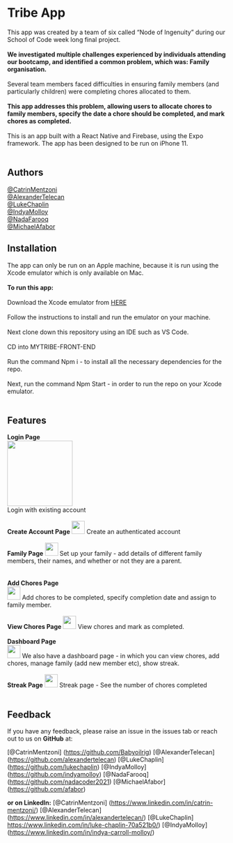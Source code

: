 Tribe App
===========


This app was created by a team of six called “Node of Ingenuity” during our School of Code week long final project.
<br/><br/>
**We investigated multiple challenges experienced by individuals attending our bootcamp, and identified a common problem, which was: Family organisation.**
<br/><br/>
Several team members faced difficulties in ensuring family members (and particularly children) were completing chores allocated to them.
<br/><br/>
**This app addresses this problem, allowing users to allocate chores to family members, specify the date a chore should be completed, and mark chores as completed.**
<br/><br/>
This is an app built with a React Native and Firebase, using the Expo framework. The app has been designed to be run on iPhone 11.
 <br/><br/>
 
**Authors**
--------------
[@CatrinMentzoni](https://github.com/Babyoilrig)
<br/>
[@AlexanderTelecan](https://github.com/alexandertelecan)
<br/>
[@LukeChaplin](https://github.com/lukechaplin)
<br/>
[@IndyaMolloy](https://github.com/indyamolloy)
<br/>
[@NadaFarooq](https://github.com/nadacoder2021)
<br/>
[@MichaelAfabor](https://github.com/afabor)
<br/>
 
 
 
**Installation**
-----------------
The app can only be run on an Apple machine, because it is run using the Xcode emulator which is only available on Mac.
<br/><br/>
**To run this app:**
<br/><br/>
Download the Xcode emulator from [HERE](https://developer.apple.com/xcode/)
<br/><br/>
Follow the instructions to install and run the emulator on your machine.
<br/><br/>
Next clone down this repository using an IDE such as VS Code.
<br/><br/>
CD into MYTRIBE-FRONT-END
<br/><br/>
Run the command Npm i - to install all the necessary dependencies for the repo.
<br/><br/>
Next, run the command Npm Start - in order to run the repo on your Xcode emulator.
<br/><br/>
 
**Features**
-----------------
**Login Page**<br/>
<img src="https://user-images.githubusercontent.com/93347177/157850978-b460cdc8-b819-48b1-b655-a9e138844018.png" width="150px"><br/>
Login with existing account
<br/><br/>
**Create Account Page**
<img src="https://user-images.githubusercontent.com/93347177/157850986-77956f71-8401-420e-8783-fc594941c847.png" width="30px">
Create an authenticated account
<br/><br/>
**Family Page**
<img src="https://user-images.githubusercontent.com/93347177/157850972-668fb28f-3f49-47ce-a100-34c4ed6644c4.png" width="30px">
Set up your family - add details of different family members, their names, and whether or not they are a parent.
<br/><br/>   
**Add Chores Page**   
<img src="https://user-images.githubusercontent.com/93347177/157850999-0a7afceb-5f5c-4750-94ce-bb7886b8ae8f.png" width="30px">
Add chores to be completed, specify completion date and assign to family member.
<br/><br/>
**View Chores Page**
<img src="https://user-images.githubusercontent.com/93347177/157850997-3ac762a7-7d98-4c5f-b664-8f8c72e10837.png" width="30px">
View chores and mark as completed.
<br/><br/>
**Dashboard Page**     
<img src="https://user-images.githubusercontent.com/93347177/157850976-6c038f8f-77e4-43ac-b27f-faf2b037709a.png" width="30px">
We also have a dashboard page - in which you can view chores, add chores, manage family (add new member etc), show streak.
<br/><br/> 
**Streak Page** 
<img src="https://user-images.githubusercontent.com/93347177/157850994-99689897-c6a1-4d96-8bc8-294077fc4807.png" width="30px">
Streak page - See the number of chores completed
<br/><br/>

 
 
**Feedback**
-----------------
If you have any feedback, please raise an issue in the issues tab or reach out to us on **GitHub** at:

 [@CatrinMentzoni] (https://github.com/Babyoilrig)
[@AlexanderTelecan] (https://github.com/alexandertelecan)
[@LukeChaplin] (https://github.com/lukechaplin)
[@IndyaMolloy] (https://github.com/indyamolloy)
[@NadaFarooq] (https://github.com/nadacoder2021)
[@MichaelAfabor] (https://github.com/afabor)

**or on LinkedIn:**
[@CatrinMentzoni] (https://www.linkedin.com/in/catrin-mentzoni/)
[@AlexanderTelecan] (https://www.linkedin.com/in/alexandertelecan/)
[@LukeChaplin] https://www.linkedin.com/in/luke-chaplin-70a521b0/)
[@IndyaMolloy] (https://www.linkedin.com/in/indya-carroll-molloy/)
 


